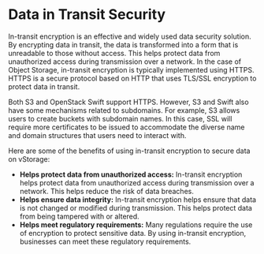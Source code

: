 # Data in Transit Security

In-transit encryption is an effective and widely used data security solution. By encrypting data in transit, the data is transformed into a form that is unreadable to those without access. This helps protect data from unauthorized access during transmission over a network. In the case of Object Storage, in-transit encryption is typically implemented using HTTPS. HTTPS is a secure protocol based on HTTP that uses TLS/SSL encryption to protect data in transit.

Both S3 and OpenStack Swift support HTTPS. However, S3 and Swift also have some mechanisms related to subdomains. For example, S3 allows users to create buckets with subdomain names. In this case, SSL will require more certificates to be issued to accommodate the diverse name and domain structures that users need to interact with.

Here are some of the benefits of using in-transit encryption to secure data on vStorage:

* **Helps protect data from unauthorized access:** In-transit encryption helps protect data from unauthorized access during transmission over a network. This helps reduce the risk of data breaches.
* **Helps ensure data integrity:** In-transit encryption helps ensure that data is not changed or modified during transmission. This helps protect data from being tampered with or altered.
* **Helps meet regulatory requirements:** Many regulations require the use of encryption to protect sensitive data. By using in-transit encryption, businesses can meet these regulatory requirements.
